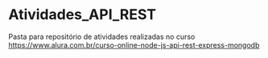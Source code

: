 # Atividades_API_REST
Pasta para repositório de atividades realizadas no curso https://www.alura.com.br/curso-online-node-js-api-rest-express-mongodb
